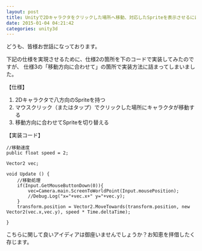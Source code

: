 ```yaml
---
layout: post
title: Unityで2Dキャラクタをクリックした場所へ移動、対応したSpriteを表示させるには？
date: 2015-01-04 04:21:42
categories: unity3d
---
```

<p>どうも、皆様お世話になっております。</p>

<p>下記の仕様を実現させるために、仕様2の箇所を下のコードで実装してみたのですが、
仕様3の「移動方向に合わせて」の箇所で実装方法に詰まってしまいました。</p>

<p>【仕様】<br/></p>

<ol>
<li>2Dキャラクタで八方向のSpriteを持つ</li>
<li>マウスクリック（またはタップ）でクリックした場所にキャラクタが移動する</li>
<li>移動方向に合わせてSpriteを切り替える</li>
</ol>

<p>【実装コード】</p>

<pre><code>//移動速度
public float speed = 2;

Vector2 vec;

void Update () {
    //移動処理
    if(Input.GetMouseButtonDown(0)){
        vec=Camera.main.ScreenToWorldPoint(Input.mousePosition);
        //Debug.Log("x="+vec.x+" y="+vec.y);
    }
    transform.position = Vector2.MoveTowards(transform.position, new Vector2(vec.x,vec.y), speed * Time.deltaTime);

}
</code></pre>

<p>こちらに関して良いアイディアは御座いませんでしょうか？お知恵を拝借したく存じます。</p>

